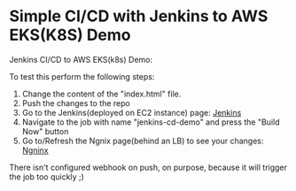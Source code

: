 # Simple CI/CD with Jenkins to AWS EKS(K8S) Demo

Jenkins CI/CD to AWS EKS(k8s) Demo:

To test this perform the following steps:

1. Change the content of the "index.html" file.
2. Push the changes to the repo
3. Go to the Jenkins(deployed on EC2 instance) page: [Jenkins](http://34.243.110.126:8080/job/jenkins-cd-demo/) 
4. Navigate to the job with name "jenkins-cd-demo" and press the "Build Now" button
5. Go to/Refresh the Ngnix page(behind an LB) to see your changes: [Ngninx](http://a23ee206e4e3b11eaa7b7022b75601ce-411609654.eu-west-1.elb.amazonaws.com/)

There isn't configured webhook on push, on purpose, because it will trigger the job too quickly ;)

